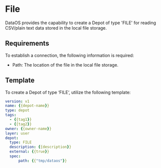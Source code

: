 # File

DataOS provides the capability to create a Depot of type 'FILE' for reading CSV/plain text data stored in the local file storage.

## Requirements

To establish a connection, the following information is required:

- Path: The location of the file in the local file storage.

## Template

To create a Depot of type ‘FILE‘, utilize the following template:

```yaml
version: v1
name: {{depot-name}}
type: depot
tags:
  - {{tag1}}
  - {{tag2}}
owner: {{owner-name}}
layer: user
depot:
  type: FILE                            
  description: {{description}}            
  external: {{true}}
  spec:
      path: {{"tmp/dataos"}}
```